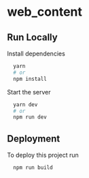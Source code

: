 # web_content

## Run Locally
Install dependencies

```bash
  yarn
  # or
  npm install
```

Start the server

```bash
  yarn dev
  # or
  npm run dev
```

  
## Deployment

To deploy this project run

```bash
  npm run build
```
